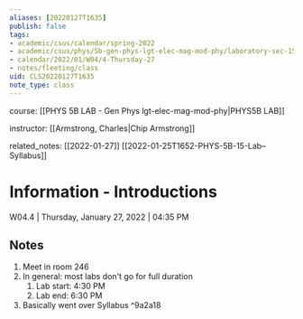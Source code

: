 ```yaml
---
aliases: [20220127T1635]
publish: false
tags:
- academic/csus/calendar/spring-2022
- academic/csus/phys/5b-gen-phys-lgt-elec-mag-mod-phy/laboratory-sec-15
- calendar/2022/01/W04/4-Thursday-27
- notes/fleeting/class
uid: CLS20220127T1635
note_type: class
---
```


course: [[PHYS 5B LAB - Gen Phys lgt-elec-mag-mod-phy|PHYS5B LAB]]

instructor: [[Armstrong, Charles|Chip Armstrong]]

related_notes: [[2022-01-27]] [[2022-01-25T1652-PHYS-5B-15-Lab–Syllabus]]

# Information - Introductions

W04.4 | Thursday, January 27, 2022 | 04:35 PM

## Notes

1. Meet in room 246
2. In general: most labs don't go for full duration
	1. Lab start: 4:30 PM
	2. Lab end: 6:30 PM
3. Basically went over Syllabus ^9a2a18
